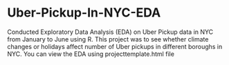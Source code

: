 # Uber-Pickup-In-NYC-EDA
Conducted Exploratory Data Analysis (EDA) on Uber Pickup data in NYC from January to June using R. This project was to see whether climate changes or holidays affect number of Uber pickups in different boroughs in NYC. 
You can view the EDA using projecttemplate.html file
